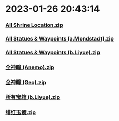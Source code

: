 # 2023-01-26 20:43:14

### [All Shrine Location.zip](https://raw.githubusercontent.com/Sam5440/Genshin_Impact_Teleport_Files/main/ManualCollectPoint/%5BOld%5DTeleportsALL%28Version_2.8%29/Chinese/Locs/Genshin/Z-Done/All%20Shrine%20Location.zip)

### [All Statues & Waypoints (a.Mondstadt).zip](https://raw.githubusercontent.com/Sam5440/Genshin_Impact_Teleport_Files/main/ManualCollectPoint/%5BOld%5DTeleportsALL%28Version_2.8%29/Chinese/Locs/Genshin/Z-Done/All%20Statues%20%26%20Waypoints%20%28a.Mondstadt%29.zip)

### [All Statues & Waypoints (b.Liyue).zip](https://raw.githubusercontent.com/Sam5440/Genshin_Impact_Teleport_Files/main/ManualCollectPoint/%5BOld%5DTeleportsALL%28Version_2.8%29/Chinese/Locs/Genshin/Z-Done/All%20Statues%20%26%20Waypoints%20%28b.Liyue%29.zip)

### [全神瞳 (Anemo).zip](https://raw.githubusercontent.com/Sam5440/Genshin_Impact_Teleport_Files/main/ManualCollectPoint/%5BOld%5DTeleportsALL%28Version_2.8%29/Chinese/Locs/Genshin/Z-Done/%E5%85%A8%E7%A5%9E%E7%9E%B3%20%28Anemo%29.zip)

### [全神瞳 (Geo).zip](https://raw.githubusercontent.com/Sam5440/Genshin_Impact_Teleport_Files/main/ManualCollectPoint/%5BOld%5DTeleportsALL%28Version_2.8%29/Chinese/Locs/Genshin/Z-Done/%E5%85%A8%E7%A5%9E%E7%9E%B3%20%28Geo%29.zip)

### [所有宝箱 (b.Liyue).zip](https://raw.githubusercontent.com/Sam5440/Genshin_Impact_Teleport_Files/main/ManualCollectPoint/%5BOld%5DTeleportsALL%28Version_2.8%29/Chinese/Locs/Genshin/Z-Done/%E6%89%80%E6%9C%89%E5%AE%9D%E7%AE%B1%20%28b.Liyue%29.zip)

### [绯红玉髓.zip](https://raw.githubusercontent.com/Sam5440/Genshin_Impact_Teleport_Files/main/ManualCollectPoint/%5BOld%5DTeleportsALL%28Version_2.8%29/Chinese/Locs/Genshin/Z-Done/%E7%BB%AF%E7%BA%A2%E7%8E%89%E9%AB%93.zip)

